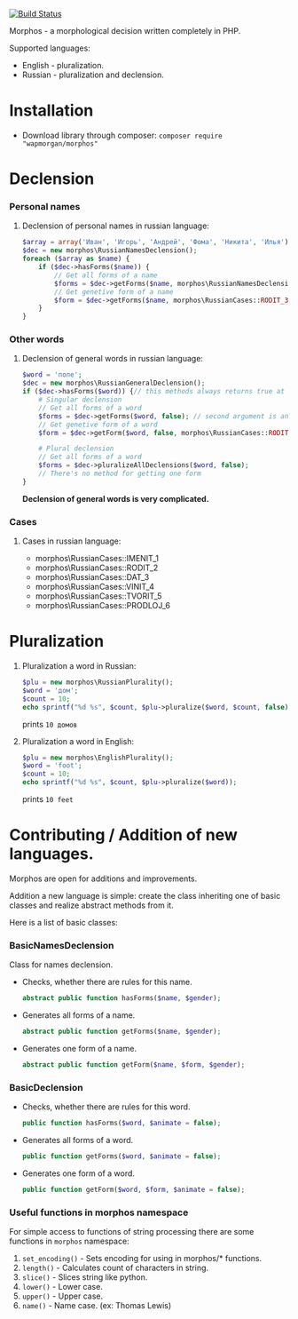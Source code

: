 [![Build Status](https://travis-ci.org/wapmorgan/Morphos.svg)](https://travis-ci.org/wapmorgan/Morphos)

Morphos - a morphological decision written completely in PHP.

Supported languages:

* English - pluralization.
* Russian - pluralization and declension.

# Installation

* Download library through composer:
    `composer require "wapmorgan/morphos"`

# Declension
### Personal names

1. Declension of personal names in russian language:

    ```php
    $array = array('Иван', 'Игорь', 'Андрей', 'Фома', 'Никита', 'Илья');
    $dec = new morphos\RussianNamesDeclension();
    foreach ($array as $name) {
        if ($dec->hasForms($name)) {
            // Get all forms of a name
            $forms = $dec->getForms($name, morphos\RussianNamesDeclension::MAN); // you can use 'm' или 'w' instead of class constant
            // Get genetive form of a name
            $form = $dec->getForms($name, morphos\RussianCases::RODIT_3, 'm');
        }
    }
    ```

### Other words

1. Declension of general words in russian language:

    ```php
    $word = 'поле';
    $dec = new morphos\RussianGeneralDeclension();
    if ($dec->hasForms($word)) {// this methods always returns true at this moment
        # Singular declension
        // Get all forms of a word
        $forms = $dec->getForms($word, false); // second argument is an animateness
        // Get genetive form of a word
        $form = $dec->getForm($word, false, morphos\RussianCases::RODIT_3);

        # Plural declension
        // Get all forms of a word
        $forms = $dec->pluralizeAllDeclensions($word, false);
        // There's no method for getting one form
    }
    ```

    **Declension of general words is very complicated.**

### Cases

1. Cases in russian language:

    * morphos\RussianCases::IMENIT_1
    * morphos\RussianCases::RODIT_2
    * morphos\RussianCases::DAT_3
    * morphos\RussianCases::VINIT_4
    * morphos\RussianCases::TVORIT_5
    * morphos\RussianCases::PRODLOJ_6


# Pluralization

1. Pluralization a word in Russian:
    ```php
    $plu = new morphos\RussianPlurality();
    $word = 'дом';
    $count = 10;
    echo sprintf("%d %s", $count, $plu->pluralize($word, $count, false)); // last argument - animateness
    ```
    prints `10 домов`

2. Pluralization a word in English:
    ```php
    $plu = new morphos\EnglishPlurality();
    $word = 'foot';
    $count = 10;
    echo sprintf("%d %s", $count, $plu->pluralize($word));
    ```
    prints `10 feet`

# Contributing / Addition of new languages.

Morphos are open for additions and improvements.

Addition a new language is simple: create the class inheriting one of basic classes and realize abstract methods from it.

Here is a list of basic classes:

### BasicNamesDeclension
Class for names declension.

* Checks, whether there are rules for this name.
  ```php
  abstract public function hasForms($name, $gender);
  ```

* Generates all forms of a name.
  ```php
  abstract public function getForms($name, $gender);
  ```

* Generates one form of a name.
  ```php
  abstract public function getForm($name, $form, $gender);
  ```

### BasicDeclension

* Checks, whether there are rules for this word.
  ```php
  public function hasForms($word, $animate = false);
  ```

* Generates all forms of a word.
  ```php
  public function getForms($word, $animate = false);
  ```

* Generates one form of a word.
  ```php
  public function getForm($word, $form, $animate = false);
  ```

### Useful functions in morphos namespace

For simple access to functions of string processing there are some functions in `morphos` namespace:

1. `set_encoding()` - Sets encoding for using in morphos/* functions.
2. `length()` - Calculates count of characters in string.
3. `slice()` - Slices string like python.
4. `lower()` - Lower case.
5. `upper()` - Upper case.
6. `name()` - Name case. (ex: Thomas Lewis)